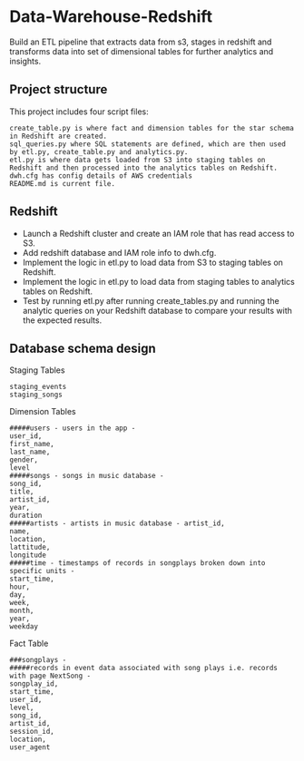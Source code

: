 # Data-Warehouse-Redshift
Build an ETL pipeline that extracts data from s3, stages in redshift and transforms data into set of dimensional tables for further analytics and insights.

## Project structure

This project includes four script files:

    create_table.py is where fact and dimension tables for the star schema in Redshift are created.
    sql_queries.py where SQL statements are defined, which are then used by etl.py, create_table.py and analytics.py.
    etl.py is where data gets loaded from S3 into staging tables on Redshift and then processed into the analytics tables on Redshift.
    dwh.cfg has config details of AWS credentials
    README.md is current file.
    
    
## Redshift
- Launch a Redshift cluster and create an IAM role that has read access to S3.
- Add redshift database and IAM role info to dwh.cfg.
- Implement the logic in etl.py to load data from S3 to staging tables on Redshift.
- Implement the logic in etl.py to load data from staging tables to analytics tables on Redshift.
- Test by running etl.py after running create_tables.py and running the analytic queries on your Redshift database to compare your results with the expected results.


## Database schema design
Staging Tables

    staging_events
    staging_songs
    
Dimension Tables

    #####users - users in the app - 
    user_id, 
    first_name, 
    last_name, 
    gender, 
    level
    #####songs - songs in music database - 
    song_id, 
    title, 
    artist_id, 
    year, 
    duration
    #####artists - artists in music database - artist_id, 
    name, 
    location, 
    lattitude, 
    longitude
    #####time - timestamps of records in songplays broken down into specific units - 
    start_time, 
    hour, 
    day, 
    week, 
    month, 
    year, 
    weekday


Fact Table

    ###songplays - 
    #####records in event data associated with song plays i.e. records with page NextSong - 
    songplay_id, 
    start_time, 
    user_id, 
    level, 
    song_id, 
    artist_id, 
    session_id, 
    location, 
    user_agent
